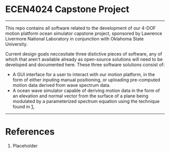 # ECEN4024 Capstone Project  

---

This repo contains all software related to the development of our 4-DOF motion platform ocean simulator capstone project, sponsored by Lawrence Livermore National Laboratory in conjunction with Oklahoma State University.

Current design goals neccesitate three distictive pieces of software, any of which that aren't available already as open-source solutions will need to be developed and documented here. These three software solutions consist of:

- A GUI interface for a user to interact with our motion platform, in the form of either inputing manual positioning, or uploading pre-computed motion data derived from wave spectrum data.
- A ocean wave simulator capable of deriving motion data in the form of an elevation and normal vector from the surface of a plane being modulated by a parameterized spectrum equation using the technique found in [1.](#references)

---

# References

1. Placeholder